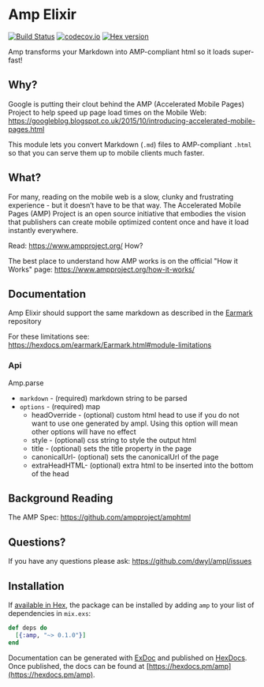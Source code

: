 # Amp Elixir

[![Build Status](https://travis-ci.org/dwyl/amp-elixir.svg?branch=master)](https://travis-ci.org/dwyl/amp-elixir)
[![codecov.io](https://codecov.io/github/dwyl/amp-elixir/coverage.svg?branch=master)](https://codecov.io/github/dwyl/amp?branch=master)
[![Hex version](https://img.shields.io/hexpm/v/amp.svg "Hex version")](https://hex.pm/packages/amp)

Amp transforms your Markdown into AMP-compliant html so it loads super-fast!

## Why?

Google is putting their clout behind the AMP (Accelerated Mobile Pages) Project to help speed up page load times on the Mobile Web: https://googleblog.blogspot.co.uk/2015/10/introducing-accelerated-mobile-pages.html

This module lets you convert Markdown (`.md`) files to AMP-compliant `.html` so that you can serve them up to mobile clients much faster.

## What?

For many, reading on the mobile web is a slow, clunky and frustrating experience - but it doesn’t have to be that way. The Accelerated Mobile Pages (AMP) Project is an open source initiative that embodies the vision that publishers can create mobile optimized content once and have it load instantly everywhere.

Read: https://www.ampproject.org/
How?

The best place to understand how AMP works is on the official "How it Works" page: https://www.ampproject.org/how-it-works/

## Documentation

Amp Elixir should support the same markdown as described in the [Earmark](https://github.com/pragdave/earmark) repository

For these limitations see: https://hexdocs.pm/earmark/Earmark.html#module-limitations

### Api

Amp.parse
+ `markdown` - (required) markdown string to be parsed
+ `options` - (required) map
  - headOverride - (optional) custom html head to use if you do not want to use one generated by ampl. Using this option will mean other options will have no effect
  - style - (optional) css string to style the output html
  - title - (optional) sets the title property in the page
  - canonicalUrl- (optional) sets the canonicalUrl of the page
  - extraHeadHTML- (optional) extra html to be inserted into the bottom of the head


## Background Reading

The AMP Spec: https://github.com/ampproject/amphtml

## Questions?

If you have any questions please ask: https://github.com/dwyl/ampl/issues

## Installation

If [available in Hex](https://hex.pm/docs/publish), the package can be installed
by adding `amp` to your list of dependencies in `mix.exs`:

```elixir
def deps do
  [{:amp, "~> 0.1.0"}]
end
```

Documentation can be generated with [ExDoc](https://github.com/elixir-lang/ex_doc)
and published on [HexDocs](https://hexdocs.pm). Once published, the docs can
be found at [https://hexdocs.pm/amp](https://hexdocs.pm/amp).


